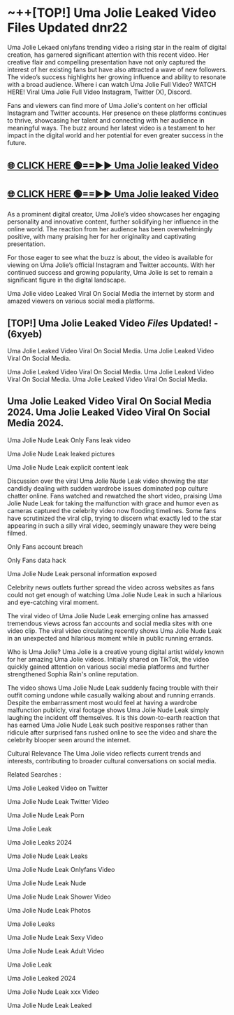 # ~++[TOP!] Uma Jolie Leaked Video Files Updated dnr22

 Uma Jolie Lekaed onlyfans trending video a rising star in the realm of digital creation, has garnered significant attention with this recent video. Her creative flair and compelling presentation have not only captured the interest of her existing fans but have also attracted a wave of new followers. The video’s success highlights her growing influence and ability to resonate with a broad audience.
Where i can watch  Uma Jolie Full Video? WATCH HERE! Viral  Uma Jolie Full Video Instagram, Twitter (X), Discord.


Fans and viewers can find more of  Uma Jolie's content on her official Instagram and Twitter accounts. Her presence on these platforms continues to thrive, showcasing her talent and connecting with her audience in meaningful ways. The buzz around her latest video is a testament to her impact in the digital world and her potential for even greater success in the future.


## [🌐 CLICK HERE 🟢==►►  Uma Jolie leaked Video ](https://onlyclips.site?title=Uma_Jolie&ref=git)

## [🌐 CLICK HERE 🟢==►►  Uma Jolie leaked Video ](https://onlyclips.site?title=Uma_Jolie&ref=git)


As a prominent digital creator,  Uma Jolie’s video showcases her engaging personality and innovative content, further solidifying her influence in the online world. The reaction from her audience has been overwhelmingly positive, with many praising her for her originality and captivating presentation.

For those eager to see what the buzz is about, the video is available for viewing on  Uma Jolie’s official Instagram and Twitter accounts. With her continued success and growing popularity,  Uma Jolie is set to remain a significant figure in the digital landscape.


  Uma Jolie video Leaked Viral On Social Media the internet by storm and amazed viewers on various social media platforms.


## [TOP!]  Uma Jolie Leaked Video *Files* Updated! - (6xyeb) 

 Uma Jolie Leaked Video Viral On Social Media. Uma Jolie Leaked Video Viral On Social Media.

 Uma Jolie Leaked Video Viral On Social Media. Uma Jolie Leaked Video Viral On Social Media. Uma Jolie Leaked Video Viral On Social Media.


##  Uma Jolie Leaked Video Viral On Social Media 2024. Uma Jolie Leaked Video Viral On Social Media 2024.
 Uma Jolie Nude Leak Only Fans leak video

 Uma Jolie Nude Leak leaked pictures

 Uma Jolie Nude Leak explicit content leak

Discussion over the viral  Uma Jolie Nude Leak video showing the star candidly dealing with sudden wardrobe issues dominated pop culture chatter online. Fans watched and rewatched the short video, praising  Uma Jolie Nude Leak for taking the malfunction with grace and humor even as cameras captured the celebrity video now flooding timelines. Some fans have scrutinized the viral clip, trying to discern what exactly led to the star appearing in such a silly viral video, seemingly unaware they were being filmed.


Only Fans account breach

Only Fans data hack

 Uma Jolie Nude Leak personal information exposed

Celebrity news outlets further spread the video across websites as fans could not get enough of watching  Uma Jolie Nude Leak in such a hilarious and eye-catching viral moment.


The viral video of  Uma Jolie Nude Leak emerging online has amassed tremendous views across fan accounts and social media sites with one video clip. The viral video circulating recently shows  Uma Jolie Nude Leak in an unexpected and hilarious moment while in public running errands.


Who is  Uma Jolie?  Uma Jolie is a creative young digital artist widely known for her amazing  Uma Jolie videos. Initially shared on TikTok, the video quickly gained attention on various social media platforms and further strengthened Sophia Rain's online reputation.

The video shows  Uma Jolie Nude Leak suddenly facing trouble with their outfit coming undone while casually walking about and running errands. Despite the embarrassment most would feel at having a wardrobe malfunction publicly, viral footage shows  Uma Jolie Nude Leak simply laughing the incident off themselves. It is this down-to-earth reaction that has earned  Uma Jolie Nude Leak such positive responses rather than ridicule after surprised fans rushed online to see the video and share the celebrity blooper seen around the internet.

Cultural Relevance The  Uma Jolie video reflects current trends and interests, contributing to broader cultural conversations on social media.

Related Searches :

 Uma Jolie Leaked Video on Twitter

 Uma Jolie Nude Leak Twitter Video

 Uma Jolie Nude Leak Porn

 Uma Jolie Leak 

 Uma Jolie Leaks 2024

 Uma Jolie Nude Leak Leaks

 Uma Jolie Nude Leak Onlyfans Video

 Uma Jolie Nude Leak Nude

 Uma Jolie Nude Leak Shower Video

 Uma Jolie Nude Leak Photos

 Uma Jolie Leaks

 Uma Jolie Nude Leak Sexy Video

 Uma Jolie Nude Leak Adult Video

 Uma Jolie Leak

 Uma Jolie Leaked 2024

 Uma Jolie Nude Leak xxx Video

 Uma Jolie Nude Leak Leaked